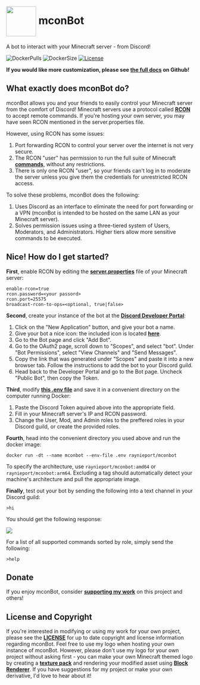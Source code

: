 
# <img src="https://raw.githubusercontent.com/RayNieport/mconBot/main/images/mcon.png" align="center" width="80"> mconBot

A bot to interact with your Minecraft server - from Discord! 

![DockerPulls](https://img.shields.io/docker/pulls/raynieport/mconbot?style=flat-square)
![DockerSize](https://img.shields.io/docker/image-size/raynieport/mconbot/arm64?style=flat-square)
[![License](https://img.shields.io/github/license/RayNieport/mconBot?style=flat-square)](https://github.com/RayNieport/mconBot/blob/main/LICENSE)

__If you would like more customization, please see [the full docs](https://github.com/RayNieport/mconBot) on Github!__

## What exactly does mconBot do?

mconBot allows you and your friends to easily control your Minecraft server from the comfort of Discord!
Minecraft servers use a protocol called __[RCON](https://wiki.vg/RCON)__ to accept remote commands. If you're hosting your own server, you may have seen RCON mentioned in the server.properties file.

However, using RCON has some issues:
1. Port forwarding RCON to control your server over the internet is not very secure.
2. The RCON "user" has permission to run the full suite of Minecraft __[commands](https://minecraft.fandom.com/wiki/Commands)__, without any restrictions.
3. There is only one RCON "user", so your friends can't log in to moderate the server unless you give them the credentials for unrestricted RCON access.

To solve these problems, mconBot does the following:
1. Uses Discord as an interface to eliminate the need for port forwarding or a VPN (mconBot is intended to be hosted on the same LAN as your Minecraft server). 
2. Solves permission issues using a three-tiered system of Users, Moderators, and Administrators. Higher tiers allow more sensitive commands to be executed.


## Nice! How do I get started?

__First__, enable RCON by editing the __[server.properties](https://minecraft.fandom.com/wiki/Server.properties)__ file of your Minecraft server:
```
enable-rcon=true
rcon.password=<your passord>
rcon.port=25575
broadcast-rcon-to-ops=<optional, true|false>
```
__Second__, create your instance of the bot at the __[Discord Developer Portal](https://discord.com/developers/applications)__:
1. Click on the "New Application" button, and give your bot a name.
2. Give your bot a nice icon: the included icon is located __[here](https://raw.githubusercontent.com/RayNieport/mconBot/main/images/mcon.png)__.
3. Go to the Bot page and click "Add Bot".
4. Go to the OAuth2 page, scroll down to "Scopes", and select "bot". Under "Bot Permissions", select "View Channels" and "Send Messages".
5. Copy the link that was generated under "Scopes" and paste it into a new browser tab. Follow the instructions to add the bot to your Discord guild.
6. Head back to the Developer Portal and go to the Bot page. Uncheck "Public Bot", then copy the Token.

__Third__, modify __[this .env file](https://github.com/RayNieport/mconBot/blob/main/src/.env)__ and save it in a convenient directory on the computer running Docker:
1. Paste the Discord Token aquired above into the appropriate field.
2. Fill in your Minecraft server's IP and RCON password.
3. Change the User, Mod, and Admin roles to the preffered roles in your Discord guild, or create the provided roles.

__Fourth__, head into the convenient directory you used above and run the docker image:
```
docker run -dt --name mconbot --env-file .env raynieport/mconbot
```
To specify the architecture, use `raynieport/mconbot:amd64` or `raynieport/mconbot:arm64`. Excluding a tag should automatically detect your machine's architecture and pull the appropriate image.

__Finally__, test out your bot by sending the following into a text channel in your Discord guild:
```
>hi
```
You should get the following response:

<img src="https://raw.githubusercontent.com/RayNieport/mconBot/main/images/hello.png">

For a list of all supported commands sorted by role, simply send the following:
```
>help
```

## Donate

If you enjoy mconBot, consider __[supporting my work](https://paypal.me/RayNieport)__ on this project and others! 

## License and Copyright

If you're interested in modifying or using my work for your own project, please see the __[LICENSE](https://github.com/RayNieport/mconBot/blob/main/LICENSE)__ for up to date copyright and license information regarding mconBot. Feel free to use my logo when hosting your own instance of mconBot. However, please don't use my logo for your own project without asking first - you can make your own Minecraft themed logo by creating a __[texture pack](https://minecraft.fandom.com/wiki/Tutorials/Creating_a_resource_pack)__ and rendering your modified asset using __[Block Renderer](https://www.curseforge.com/minecraft/mc-mods/block-renderer)__. If you have suggestions for my project or make your own derivative, I'd love to hear about it!
